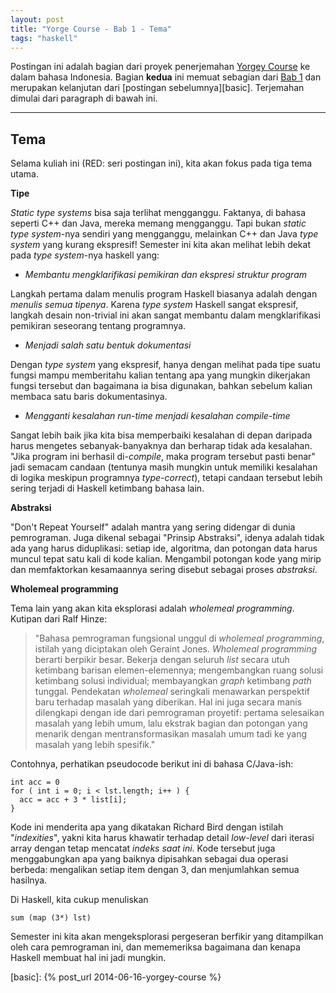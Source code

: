 ```yaml
---
layout: post
title: "Yorge Course - Bab 1 - Tema"
tags: "haskell"
---
```


Postingan ini adalah bagian dari proyek penerjemahan [Yorgey Course][yorgey]
ke dalam bahasa Indonesia. Bagian **kedua** ini memuat sebagian dari [Bab
1][ch1] dan merupakan kelanjutan dari [postingan sebelumnya][basic].
Terjemahan dimulai dari paragraph di bawah ini.

------------------------------

## Tema

Selama kuliah ini (RED: seri postingan ini), kita akan fokus pada tiga tema
utama.

**Tipe**

*Static type systems* bisa saja terlihat mengganggu. Faktanya, di bahasa
seperti C++ dan Java, mereka memang mengganggu. Tapi bukan *static type
system*-nya sendiri yang mengganggu, melainkan C++ dan Java *type system*
yang kurang ekspresif! Semester ini kita akan melihat lebih dekat pada *type
system*-nya haskell yang:

* *Membantu mengklarifikasi pemikiran dan ekspresi struktur program*

Langkah pertama dalam menulis program Haskell biasanya adalah dengan
*menulis semua tipenya*. Karena *type system* Haskell sangat ekspresif,
langkah desain non-trivial ini akan sangat membantu dalam mengklarifikasi
pemikiran seseorang tentang programnya.

* *Menjadi salah satu bentuk dokumentasi*

Dengan *type system* yang ekspresif, hanya dengan melihat pada tipe suatu
fungsi mampu memberitahu kalian tentang apa yang mungkin dikerjakan
fungsi tersebut dan bagaimana ia bisa digunakan, bahkan sebelum kalian
membaca satu baris dokumentasinya.

* *Mengganti kesalahan run-time menjadi kesalahan compile-time*

Sangat lebih baik jika kita bisa memperbaiki kesalahan di depan daripada
harus mengetes sebanyak-banyaknya dan berharap tidak ada kesalahan. "Jika
program ini berhasil di-*compile*, maka program tersebut pasti benar" jadi
semacam candaan (tentunya masih mungkin untuk memiliki kesalahan di logika
meskipun programnya *type-correct*), tetapi candaan tersebut lebih sering
terjadi di Haskell ketimbang bahasa lain.

**Abstraksi**

"Don't Repeat Yourself" adalah mantra yang sering didengar di dunia
pemrograman. Juga dikenal sebagai "Prinsip Abstraksi", idenya adalah tidak
ada yang harus diduplikasi: setiap ide, algoritma, dan potongan data harus
muncul tepat satu kali di kode kalian. Mengambil potongan kode yang mirip dan
memfaktorkan kesamaannya sering disebut sebagai proses *abstraksi*.

**Wholemeal programming**

Tema lain yang akan kita eksplorasi adalah *wholemeal programming*. Kutipan
dari Ralf Hinze:

> "Bahasa pemrograman fungsional unggul di *wholemeal programming*, istilah
> yang diciptakan oleh Geraint Jones. *Wholemeal programming* berarti
> berpikir besar. Bekerja dengan seluruh *list* secara utuh ketimbang
> barisan elemen-elemennya; mengembangkan ruang solusi ketimbang solusi
> individual; membayangkan *graph* ketimbang *path* tunggal. Pendekatan
> *wholemeal* seringkali menawarkan perspektif baru terhadap masalah yang
> diberikan. Hal ini juga secara manis dilengkapi dengan ide dari
> pemrograman proyetif: pertama selesaikan masalah yang lebih umum, lalu
> ekstrak bagian dan potongan  yang menarik dengan mentransformasikan
> masalah umum tadi ke yang masalah yang lebih spesifik."

Contohnya, perhatikan pseudocode berikut ini di bahasa C/Java-ish:

    int acc = 0
    for ( int i = 0; i < lst.length; i++ ) {
      acc = acc + 3 * list[i];
    }

Kode ini menderita apa yang dikatakan Richard Bird dengan istilah
"*indexities*", yakni kita harus khawatir terhadap detail *low-level* dari
iterasi array dengan tetap mencatat *indeks saat ini*. Kode tersebut juga
menggabungkan apa yang baiknya dipisahkan sebagai dua operasi berbeda:
mengalikan setiap item dengan 3, dan menjumlahkan semua hasilnya.

Di Haskell, kita cukup menuliskan

    sum (map (3*) lst)

Semester ini kita akan mengeksplorasi pergeseran berfikir yang
ditampilkan oleh cara pemrograman ini, dan mememeriksa bagaimana dan
kenapa Haskell membuat hal ini jadi mungkin.

[yorgey]: http://www.seas.upenn.edu/~cis194/lectures.html
[ch1]: http://www.seas.upenn.edu/~cis194/lectures/01-intro.html
[basic]: {% post_url 2014-06-16-yorgey-course %}
